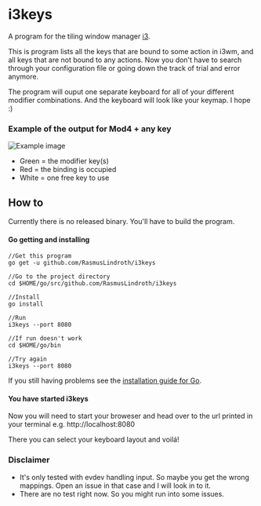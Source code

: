 # i3keys
A program for the tiling window manager [i3](https://i3wm.org/).

This is program lists all the keys that are bound to some action in i3wm, and 
all keys that are not bound to any actions. Now you don't have to search 
through your configuration file or going down the track of trial and error 
anymore.

The program will ouput one separate keyboard for all of your different modifier 
combinations. And the keyboard will look like your keymap. I hope :)

### Example of the output for Mod4 + any key
![Example image](https://i.imgur.com/4J1fbdQ.png)
* Green = the modifier key(s)
* Red = the binding is occupied
* White = one free key to use


## How to
Currently there is no released binary. You'll have to build the program.

#### Go getting and installing
```
//Get this program
go get -u github.com/RasmusLindroth/i3keys

//Go to the project directory
cd $HOME/go/src/github.com/RasmusLindroth/i3keys

//Install
go install

//Run
i3keys --port 8080

//If run doesn't work
cd $HOME/go/bin

//Try again
i3keys --port 8080
```

If you still having problems see the 
[installation guide for Go](https://golang.org/doc/install#install).

#### You have started i3keys
Now you will need to start your broweser and head over to the url printed in 
your terminal e.g. http://localhost:8080

There you can select your keyboard layout and voilá!

### Disclaimer
* It's only tested with evdev handling input. So maybe you get the wrong 
 mappings. Open an issue in that case and I will look in to it.
* There are no test right now. So you might run into some issues.
